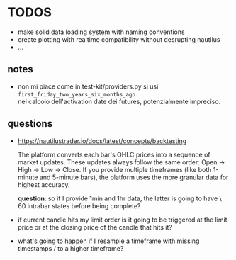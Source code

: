 # TODOS

- make solid data loading system with naming conventions
- create plotting with realtime compatibility without desrupting nautilus
- ...

## notes

- non mi piace come in test-kit/providers.py si usi `first_friday_two_years_six_months_ago` \
  nel calcolo dell'activation date dei futures, potenzialmente impreciso.

## questions

- https://nautilustrader.io/docs/latest/concepts/backtesting

  The platform converts each bar's OHLC prices into a sequence of market updates.
  These updates always follow the same order: Open → High → Low → Close.
  If you provide multiple timeframes (like both 1-minute and 5-minute bars), the platform uses the more granular data for highest accuracy.

  **question**: so if I provide 1min and 1hr data, the latter is going to have \ 60 intrabar states before being complete?

- if current candle hits my limit order is it going to be triggered
  at the limit price or at the closing price of the candle that hits it?

- what's going to happen if I resample a timeframe with missing timestamps /
  to a higher timeframe?
